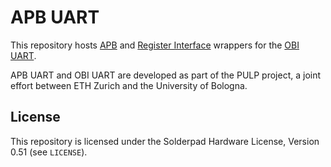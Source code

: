 # APB UART

This repository hosts [APB](https://github.com/pulp-platform/apb) and [Register Interface](https://github.com/pulp-platform/register_interface) wrappers for the [OBI UART](https://github.com/pulp-platform/obi_peripherals).

APB UART and OBI UART are developed as part of the PULP project, a joint effort between ETH Zurich and the University of Bologna.

## License

This repository is licensed under the Solderpad Hardware License, Version 0.51 (see `LICENSE`).
